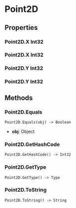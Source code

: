 # Point2D    

## Properties  
### Point2D.X __Int32__
### Point2D.X __Int32__
### Point2D.Y __Int32__
### Point2D.Y __Int32__ 
## Methods  
### Point2D.Equals
```
Point2D.Equals(obj) -> Boolean
```
- **obj**: Object
### Point2D.GetHashCode
```
Point2D.GetHashCode() -> Int32
```
### Point2D.GetType
```
Point2D.GetType() -> Type
```
### Point2D.ToString
```
Point2D.ToString() -> String
```